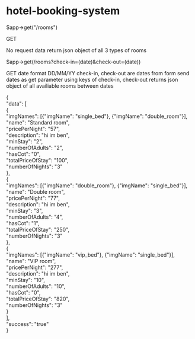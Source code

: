 # hotel-booking-system
$app->get("/rooms")

GET

No request data
return json object of all 3 types of rooms 

$app->get(/rooms?check-in=(date)&check-out=(date))

GET
date format DD/MM/YY
check-in, check-out are dates from form
send dates as get parameter using keys of check-in, check-out
returns json object of all availiable rooms between dates

{<br>
  "data": [<br>
    {<br>
      "imgNames": [{"imgName": "single_bed"}, {"imgName": "double_room"}],<br>
      "name": "Standard room",<br>
      "pricePerNight": "57",<br>
      "description": "hi im ben",<br>
      "minStay": "2",<br>
      "numberOfAdults": "2",<br>
      "hasCot": "0",<br>
      "totalPriceOfStay": "100",<br>
      "numberOfNights": "3"<br>
    },<br>
    {<br>
      "imgNames": [{"imgName": "double_room"}, {"imgName": "single_bed"}],<br>
      "name": "Double room",<br>
      "pricePerNight": "77",<br>
      "description": "hi im ben",<br>
      "minStay": "3",<br>
      "numberOfAdults": "4",<br>
      "hasCot": "1",<br>
      "totalPriceOfStay": "250",<br>
      "numberOfNights": "3"<br>
    },<br>
    {<br>
      "imgNames": [{"imgName": "vip_bed"}, {"imgName": "single_bed"}],<br>
      "name": "VIP room",<br>
      "pricePerNight": "277",<br>
      "description": "hi im ben",<br>
      "minStay": "10",<br>
      "numberOfAdults": "10",<br>
      "hasCot": "0",<br>
      "totalPriceOfStay": "820",<br>
      "numberOfNights": "3"<br>
    }<br>
  ],<br>
  "success": "true"<br>
}<br>
